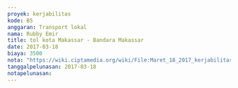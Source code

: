 ```yaml
---
proyek: kerjabilitas
kode: B5
anggaran: Transport lokal
nama: Rubby Emir
title: tol kota Makassar - Bandara Makassar
date: 2017-03-18
biaya: 3500
nota: "https://wiki.ciptamedia.org/wiki/File:Maret_18_2017_kerjabilitas_B5_tol_2_rubby.jpg"
tanggalpelunasan: 2017-03-18
notapelunasan:
---
```

